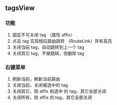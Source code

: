 ## tagsView

### 功能

1. 固定不可关闭 tag （属性 affix）
2. 点击 tag 实现相应路由跳转 （RouteLink）并有高亮
3. 关闭当前 tag，自动跳转到上一个 tag
4. 关闭其它 tag，不做跳转，但删除 tag

### 右键菜单

1. 刷新当前，刷新当前路由
2. 关闭当前，关闭被选中的 tag
3. 关闭其它，除 affix 和选中 的 tag，其它全部关闭
4. 关闭所有，除 affix 的 tag，其它全部关闭
